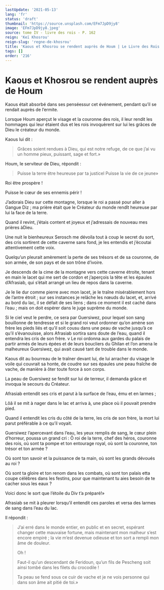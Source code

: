 ```yaml
---
lastUpdate: '2021-05-13'
lang: 'fr'
status: 'draft'
thumbnail: 'https://source.unsplash.com/EFm7JpD9jy8'
image: 'EFm7JpD9jy8.jpeg'
source: tome IV - livre des rois - P. 162
reign: 'Keï Khosrou'
reign-slug: 'regne-de-khosrou'
title: 'Kaous et Khosrou se rendent auprès de Houm | Le Livre des Rois | Shâhnâmeh'
tags: []
order: '216'
---
```


# Kaous et Khosrou se rendent auprès de Houm

Kaous était absorbé dans ses penséessur cet événement, pendant qu’il se rendait auprès de l’ermite.

Lorsque Houm aperçut le visage et la couronne des rois, il leur rendit les hommages qui leur étaient dus et les rois invoquèrent sur lui les grâces de Dieu le créateur du monde.

Kaous lui dit :

> Grâces soient rendues à Dieu, qui est notre refuge, de ce que j’ai vu un homme pieux, puissant, sage et fort.»

Houm, le serviteur de Dieu, répondit :

> Puisse la terre être heureuse par ta justicel Puisse la vie de ce jeune»

Roi être prospère !

Puisse le cœur de ses ennemis périr !

J’adorais Dieu sur cette montagne, lorsque le roi a passé pour aller à Gangue Diz ; ma prière était que le Créateur du monde rendît heureuse par lui la face de la terre.

Quand il revint, j’étais content et joyeux et j’adressais de nouveau mes prières àDieu.

Une nuit le bienheureux Serosch me dévoila tout à coup le secret du sort, des cris sortirent de cette caverne sans fond, je les entendis et j’écoutai attentivement cette voix.

Quelqu’un pleurait amèrement la perte de ses trésors et de sa couronne, de son armée, de son pays et de son trône d’ivoire.

Je descends de la cime de la montagne vers cette caverne étroite, tenant en main le lacet qui me sert de cordon et j’aperçois la tête et les épaules d’Afrasiab, qui s’était arrangé un lieu de repos dans la caverne.

Je le lie dur comme pierre avec mon lacet, je le traîne misérablement hors de l’antre étroit ; sur ses instances je relâche les nœuds du lacet, et, arrivé au bord du lac, il se défait de ses liens ; dans ce moment il est caché dans l’eau ; mais on doit espérer dans le juge suprême du monde.

Si le ciel veut le perdre, ce sera par Guersiwez, pour lequel son sang bouillonne de tendresse et si le grand roi veut ordonner qu’on amène son frère les pieds liés et qu’il soit cousu dans une peau de vache jusqu’à ce qu’il s’évanouisse, alors Afrasiab sortira sans doute de l’eau, quand il entendra les cris de son frère. v Le roi ordonna aux gardes du palais de partir armés de leurs épées et de leurs boucliers du Ghilan et l’on amena le malheureux Guersiwez, qui avait causé tant de trouble dans le monde.

Kaous dit au bourreau de le traîner devant lui, de lui arracher du visage le voile qui couvrait sa honte, de coudre sur ses épaules une peau fraîche de vache, de manière à
ôter toute force à son corps.

La peau de Guersiwez se fendit sur lui de terreur, il demanda grâce et invoqua le secours du Créateur.

Afrasiab entendit ses cris et parut à la surface de l’eau, ému et en larmes ;

Lôâ il se mit à nager dans le lac et arriva à, une place où il pouvait prendre pied.

Quand il entendit les cris du côté de la terre, les cris de son frère, la mort lui parut préférable à ce qu’il voyait.

Guersiwez l’apercevant dans l’eau, les yeux remplis de sang, le cœur plein d’horreur, poussa un grand cri : Ô roi de la terre, chef des héros, couronne des rois, où sont ta pompe et ton entourage royal, où sont la couronne, ton trésor et ton armée ?

Où sont ton savoir et la puissance de ta main, où sont les grands dévoués au roi ?

Où sont ta gloire et ton renom dans les combats, où sont ton palais etta coupe célèbres dans les festins, pour que maintenant tu aies besoin de te cacher sous les eaux ?

Voici donc le sort que l’étoile du Div t’a préparé!»

Afrasiab se mit à pleurer lorsqu’il entendit ces paroles et versa des larmes de sang dans l’eau du lac.

Il répondit :

> J’ai erré dans le monde entier, en public et en secret, espérant changer cette mauvaise fortune, mais maintenant mon malheur s’est encore empiré ; la vie m’est devenue odieuse et ton sort a rempli mon âme de douleur.
>
> Oh !
>
> Faut-il qu’un descendant de Feridoun, qu’un fils de Pescheng soit ainsi tombé dans les filets du crocodile !
>
> Ta peau se fend sous ce cuir de vache et je ne vois personne qui dans son âme ait pitié de toi.»
